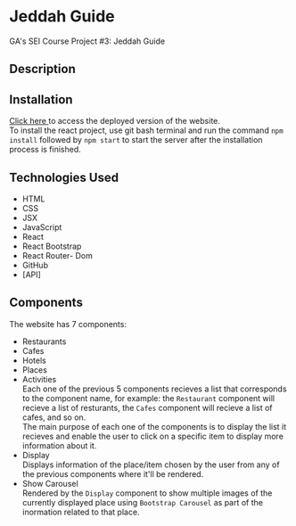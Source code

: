 # Jeddah Guide
GA's SEI Course Project #3: Jeddah Guide

## Description

## Installation
<a href="google.com"> Click here </a> to access the deployed version of the website. <br>
To install the react project, use git bash terminal and run the command
``` npm install ``` followed by ``` npm start ``` to start the server after the installation process is finished.

## Technologies Used
* HTML
* CSS
* JSX
* JavaScript
* React
* React Bootstrap
* React Router- Dom
* GitHub
* [API]

## Components
The website has 7 components:
* Restaurants
* Cafes
* Hotels
* Places
* Activities
<br>Each one of the previous 5 components recieves a list that corresponds to the component name, for example: the ``` Restaurant ``` component will recieve a list of resturants, the ``` Cafes ``` component will recieve a list of cafes, and so on.
<br>The main purpose of each one of the components is to display the list it recieves and enable the user to click on a specific item to display more information about it.
* Display
<br> Displays information of the place/item chosen by the user from any of the previous components where it'll be rendered.
* Show Carousel
<br> Rendered by the ``` Display ``` component to show multiple images of the currently displayed place using ``` Bootstrap Carousel ``` as part of the inormation related to that place.
